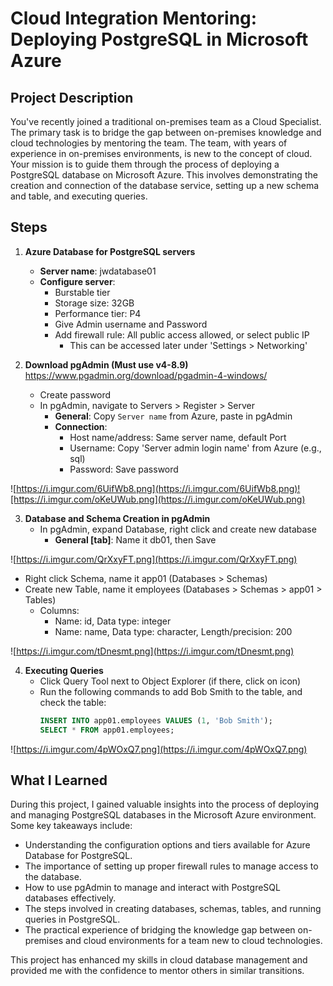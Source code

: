 # Cloud Integration Mentoring: Deploying PostgreSQL in Microsoft Azure

## Project Description
You've recently joined a traditional on-premises team as a Cloud Specialist. The primary task is to bridge the gap between on-premises knowledge and cloud technologies by mentoring the team. The team, with years of experience in on-premises environments, is new to the concept of cloud. Your mission is to guide them through the process of deploying a PostgreSQL database on Microsoft Azure. This involves demonstrating the creation and connection of the database service, setting up a new schema and table, and executing queries.

## Steps

1. **Azure Database for PostgreSQL servers**
   - **Server name**: jwdatabase01
   - **Configure server**:
     - Burstable tier
     - Storage size: 32GB
     - Performance tier: P4
     - Give Admin username and Password
     - Add firewall rule: All public access allowed, or select public IP
       - This can be accessed later under 'Settings > Networking'

2. **Download pgAdmin (Must use v4-8.9)** https://www.pgadmin.org/download/pgadmin-4-windows/
   - Create password
   - In pgAdmin, navigate to Servers > Register > Server
     - **General**: Copy `Server name` from Azure, paste in pgAdmin
     - **Connection**:
       - Host name/address: Same server name, default Port
       - Username: Copy 'Server admin login name' from Azure (e.g., sql)
       - Password: Save password
  
![https://i.imgur.com/6UifWb8.png](https://i.imgur.com/6UifWb8.png)![https://i.imgur.com/oKeUWub.png](https://i.imgur.com/oKeUWub.png)

3. **Database and Schema Creation in pgAdmin**
   - In pgAdmin, expand Database, right click and create new database
     - **General [tab]**: Name it db01, then Save
    
![https://i.imgur.com/QrXxyFT.png](https://i.imgur.com/QrXxyFT.png)

   - Right click Schema, name it app01 (Databases > Schemas)
   - Create new Table, name it employees (Databases > Schemas > app01 > Tables)
     - Columns:
       - Name: id, Data type: integer
       - Name: name, Data type: character, Length/precision: 200
      
![https://i.imgur.com/tDnesmt.png](https://i.imgur.com/tDnesmt.png)

4. **Executing Queries**
   - Click Query Tool next to Object Explorer (if there, click on icon)
   - Run the following commands to add Bob Smith to the table, and check the table:
     ```sql
     INSERT INTO app01.employees VALUES (1, 'Bob Smith');
     SELECT * FROM app01.employees;
     ```
![https://i.imgur.com/4pWOxQ7.png](https://i.imgur.com/4pWOxQ7.png)

## What I Learned
During this project, I gained valuable insights into the process of deploying and managing PostgreSQL databases in the Microsoft Azure environment. Some key takeaways include:

- Understanding the configuration options and tiers available for Azure Database for PostgreSQL.
- The importance of setting up proper firewall rules to manage access to the database.
- How to use pgAdmin to manage and interact with PostgreSQL databases effectively.
- The steps involved in creating databases, schemas, tables, and running queries in PostgreSQL.
- The practical experience of bridging the knowledge gap between on-premises and cloud environments for a team new to cloud technologies.

This project has enhanced my skills in cloud database management and provided me with the confidence to mentor others in similar transitions.
